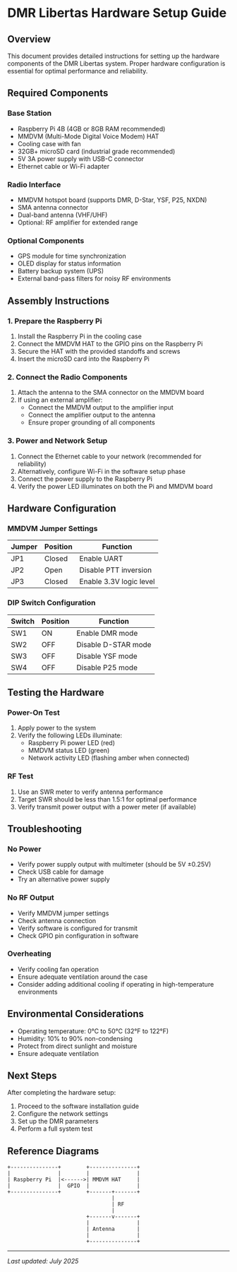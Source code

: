 # DMR Libertas Hardware Setup Guide

## Overview

This document provides detailed instructions for setting up the hardware components of the DMR Libertas system. Proper hardware configuration is essential for optimal performance and reliability.

## Required Components

### Base Station

- Raspberry Pi 4B (4GB or 8GB RAM recommended)
- MMDVM (Multi-Mode Digital Voice Modem) HAT
- Cooling case with fan
- 32GB+ microSD card (industrial grade recommended)
- 5V 3A power supply with USB-C connector
- Ethernet cable or Wi-Fi adapter

### Radio Interface

- MMDVM hotspot board (supports DMR, D-Star, YSF, P25, NXDN)
- SMA antenna connector
- Dual-band antenna (VHF/UHF)
- Optional: RF amplifier for extended range

### Optional Components

- GPS module for time synchronization
- OLED display for status information
- Battery backup system (UPS)
- External band-pass filters for noisy RF environments

## Assembly Instructions

### 1. Prepare the Raspberry Pi

1. Install the Raspberry Pi in the cooling case
2. Connect the MMDVM HAT to the GPIO pins on the Raspberry Pi
3. Secure the HAT with the provided standoffs and screws
4. Insert the microSD card into the Raspberry Pi

### 2. Connect the Radio Components

1. Attach the antenna to the SMA connector on the MMDVM board
2. If using an external amplifier:
   - Connect the MMDVM output to the amplifier input
   - Connect the amplifier output to the antenna
   - Ensure proper grounding of all components

### 3. Power and Network Setup

1. Connect the Ethernet cable to your network (recommended for reliability)
2. Alternatively, configure Wi-Fi in the software setup phase
3. Connect the power supply to the Raspberry Pi
4. Verify the power LED illuminates on both the Pi and MMDVM board

## Hardware Configuration

### MMDVM Jumper Settings

| Jumper | Position | Function |
|--------|----------|----------|
| JP1    | Closed   | Enable UART |
| JP2    | Open     | Disable PTT inversion |
| JP3    | Closed   | Enable 3.3V logic level |

### DIP Switch Configuration

| Switch | Position | Function |
|--------|----------|----------|
| SW1    | ON       | Enable DMR mode |
| SW2    | OFF      | Disable D-STAR mode |
| SW3    | OFF      | Disable YSF mode |
| SW4    | OFF      | Disable P25 mode |

## Testing the Hardware

### Power-On Test

1. Apply power to the system
2. Verify the following LEDs illuminate:
   - Raspberry Pi power LED (red)
   - MMDVM status LED (green)
   - Network activity LED (flashing amber when connected)

### RF Test

1. Use an SWR meter to verify antenna performance
2. Target SWR should be less than 1.5:1 for optimal performance
3. Verify transmit power output with a power meter (if available)

## Troubleshooting

### No Power

- Verify power supply output with multimeter (should be 5V ±0.25V)
- Check USB cable for damage
- Try an alternative power supply

### No RF Output

- Verify MMDVM jumper settings
- Check antenna connection
- Verify software is configured for transmit
- Check GPIO pin configuration in software

### Overheating

- Verify cooling fan operation
- Ensure adequate ventilation around the case
- Consider adding additional cooling if operating in high-temperature environments

## Environmental Considerations

- Operating temperature: 0°C to 50°C (32°F to 122°F)
- Humidity: 10% to 90% non-condensing
- Protect from direct sunlight and moisture
- Ensure adequate ventilation

## Next Steps

After completing the hardware setup:

1. Proceed to the software installation guide
2. Configure the network settings
3. Set up the DMR parameters
4. Perform a full system test

## Reference Diagrams

```
+---------------+        +---------------+
|               |        |               |
| Raspberry Pi  |<------>| MMDVM HAT     |
|               |  GPIO  |               |
+---------------+        +-------+-------+
                                 |
                                 | RF
                                 |
                         +-------v-------+
                         |               |
                         | Antenna       |
                         |               |
                         +---------------+
```

---

*Last updated: July 2025*